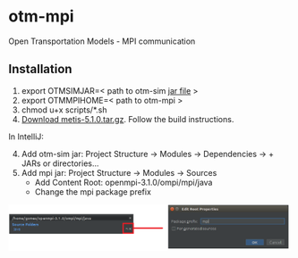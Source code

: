 # otm-mpi
Open Transportation Models - MPI communication

## Installation

1. export OTMSIMJAR=< path to otm-sim [jar file](https://mymavenrepo.com/repo/XtcMAROnIu3PyiMCmbdY/otm/otm-sim/1.0-SNAPSHOT/) >
2. export OTMMPIHOME=< path to otm-mpi >
3. chmod u+x scripts/*.sh
4. [Download metis-5.1.0.tar.gz](http://glaros.dtc.umn.edu/gkhome/metis/metis). Follow the build instructions.

In IntelliJ:

4. Add otm-sim jar: Project Structure -> Modules -> Dependencies -> + JARs or directories...
5. Add mpi jar: Project Structure -> Modules -> Sources
   * Add Content Root: openmpi-3.1.0/ompi/mpi/java
   * Change the mpi package prefix
   
![](image1.png)
